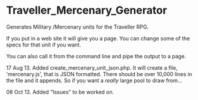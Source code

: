 Traveller_Mercenary_Generator
===============================

Generates Military /Mercenary units for the Traveller RPG.

If you put in a web site it will give you a page. You can 
change some of the specs for that unit if you want.

You can also call it from the command line and pipe the 
output to a page.

17 Aug 13. Added create_mercenary_unit_json.php. It will 
create a file, 'mercenary.js', that is JSON formatted. There
should be over 10,000 lines in the file and it appends. So 
if you want a *really* large pool to draw from...

08 Oct 13. Added "Issues" to be worked on. 

